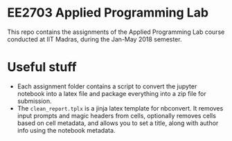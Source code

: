 # EE2703 Applied Programming Lab

This repo contains the assignments of the Applied Programming Lab course conducted at IIT Madras, during the Jan-May 2018 semester. 

# Useful stuff

* Each assignment folder contains a script to convert the jupyter notebook into a latex file and package everything into a zip file for submission.
* The `clean_report.tplx` is a jinja latex template for nbconvert. It removes input prompts and magic headers from cells, optionally removes cells based on cell metadata, and allows you to set a title, along with author info using the notebook metadata.

